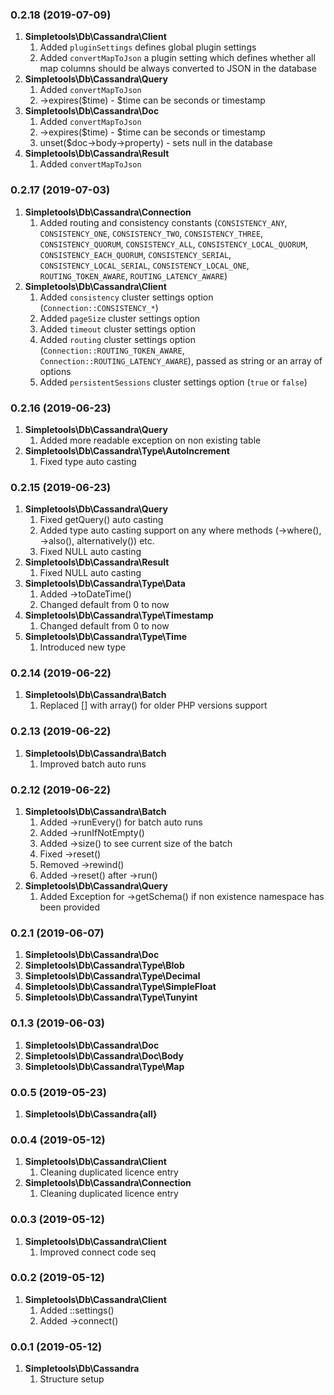### 0.2.18 (2019-07-09)
1. **Simpletools\Db\Cassandra\Client**
    1. Added `pluginSettings` defines global plugin settings
    2. Added `convertMapToJson` a plugin setting which defines whether all map columns should be always converted to JSON in the database
2. **Simpletools\Db\Cassandra\Query**
    1. Added `convertMapToJson`
    2. ->expires($time) - $time can be seconds or timestamp
3. **Simpletools\Db\Cassandra\Doc**
    1. Added `convertMapToJson`
    2. ->expires($time) - $time can be seconds or timestamp
    3. unset($doc->body->property) - sets null in the database
4. **Simpletools\Db\Cassandra\Result**
    1. Added `convertMapToJson`

### 0.2.17 (2019-07-03)
1. **Simpletools\Db\Cassandra\Connection**
    1. Added routing and consistency constants (`CONSISTENCY_ANY`, `CONSISTENCY_ONE`, `CONSISTENCY_TWO`, `CONSISTENCY_THREE`, `CONSISTENCY_QUORUM`, `CONSISTENCY_ALL`, `CONSISTENCY_LOCAL_QUORUM`, `CONSISTENCY_EACH_QUORUM`, `CONSISTENCY_SERIAL`, `CONSISTENCY_LOCAL_SERIAL`, `CONSISTENCY_LOCAL_ONE`, `ROUTING_TOKEN_AWARE`, `ROUTING_LATENCY_AWARE`)
2. **Simpletools\Db\Cassandra\Client**
    1. Added `consistency` cluster settings option (`Connection::CONSISTENCY_*`)
    2. Added `pageSize` cluster settings option
    3. Added `timeout` cluster settings option
    4. Added `routing` cluster settings option (`Connection::ROUTING_TOKEN_AWARE`, `Connection::ROUTING_LATENCY_AWARE`), passed as string or an array of options
    5. Added `persistentSessions` cluster settings option (`true` or `false`)

    
### 0.2.16 (2019-06-23)
1. **Simpletools\Db\Cassandra\Query**
    1. Added more readable exception on non existing table
2. **Simpletools\Db\Cassandra\Type\AutoIncrement**
    1. Fixed type auto casting
    
### 0.2.15 (2019-06-23)
1. **Simpletools\Db\Cassandra\Query**
    1. Fixed getQuery() auto casting
    2. Added type auto casting support on any where methods (->where(), ->also(), alternatively()) etc.
    3. Fixed NULL auto casting
1. **Simpletools\Db\Cassandra\Result**
    1. Fixed NULL auto casting
2. **Simpletools\Db\Cassandra\Type\Data**
    1. Added ->toDateTime()
    2. Changed default from 0 to now
3. **Simpletools\Db\Cassandra\Type\Timestamp**
    1. Changed default from 0 to now
4. **Simpletools\Db\Cassandra\Type\Time**
    1. Introduced new type


### 0.2.14 (2019-06-22)
1. **Simpletools\Db\Cassandra\Batch**
    1. Replaced [] with array() for older PHP versions support

### 0.2.13 (2019-06-22)
1. **Simpletools\Db\Cassandra\Batch**
    1. Improved batch auto runs
    
### 0.2.12 (2019-06-22)
1. **Simpletools\Db\Cassandra\Batch**
    1. Added ->runEvery() for batch auto runs
    2. Added ->runIfNotEmpty()
    3. Added ->size() to see current size of the batch
    4. Fixed ->reset()
    5. Removed ->rewind()
    6. Added ->reset() after ->run()
2. **Simpletools\Db\Cassandra\Query**
    1. Added Exception for ->getSchema() if non existence namespace has been provided 

### 0.2.1 (2019-06-07)
1. **Simpletools\Db\Cassandra\Doc**
2. **Simpletools\Db\Cassandra\Type\Blob**
3. **Simpletools\Db\Cassandra\Type\Decimal**
4. **Simpletools\Db\Cassandra\Type\SimpleFloat**
5. **Simpletools\Db\Cassandra\Type\Tunyint**

### 0.1.3 (2019-06-03)
1. **Simpletools\Db\Cassandra\Doc**
2. **Simpletools\Db\Cassandra\Doc\Body**
3. **Simpletools\Db\Cassandra\Type\Map**

### 0.0.5 (2019-05-23)
1. **Simpletools\Db\Cassandra\{all}**

### 0.0.4 (2019-05-12)
1. **Simpletools\Db\Cassandra\Client**
    1. Cleaning duplicated licence entry
2. **Simpletools\Db\Cassandra\Connection**
    1. Cleaning duplicated licence entry

### 0.0.3 (2019-05-12)
1. **Simpletools\Db\Cassandra\Client**
     1. Improved connect code seq
     
### 0.0.2 (2019-05-12)
1. **Simpletools\Db\Cassandra\Client**
     1. Added ::settings()
     2. Added ->connect()

### 0.0.1 (2019-05-12)
1. **Simpletools\Db\Cassandra**
     1. Structure setup
